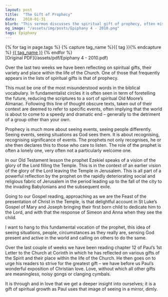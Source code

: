 ```yaml
---
layout: post
title:  "The Gift of Prophecy"
date:   2010-01-31
blurb: "This sermon discusses the spiritual gift of prophecy, often misunderstood as foretelling the future. It emphasizes that prophecy is about seeing events and people as God sees them, recognizing the significance of events, and declaring this to those who listen. It also highlights the importance of love in the Christian faith, without which all other gifts are meaningless."
og_image: "/assets/img/posts/Epiphany 4 - 2010.png"
tags: Epiphany
---    
```

<div class="tag-pills">
  {% for tag in page.tags %}
    {% capture tag_name %}{{ tag }}{% endcapture %}
    <a href="{{ site.baseurl }}/tag/{{ tag_name | slugify }}" class="tag-pill">{{ tag_name }}</a>
  {% endfor %}
</div>
[Original PDF](/assets/pdf/Epiphany 4 - 2010.pdf)

Over the last two weeks we have been reflecting on spiritual gifts, their variety and place within the life of the Church. One of those that frequently appears in the lists of spiritual gifts is that of prophecy.

This must be one of the most misunderstood words in the biblical vocabulary. In fundamentalist circles it is often seen in term of foretelling the future, reducing the scriptures to a sort of spiritual Old Moore’s Almanac. Following this line of thought obscure texts, taken out of their context are deemed to refer to specific events, often implying that the world is about to come to a speedy and dramatic end – generally to the detriment of a group other than your own.

Prophecy is much more about seeing events, seeing people differently. Seeing events, seeing situations as God sees them. It is about recognising, recognising significance of events. The prophets not only recognises, he or she then declares this to those who care to listen. The role of the prophet is often a lonely one, very often not a particularly welcome one.

In our Old Testament lesson the prophet Ezekiel speaks of a vision of the glory of the Lord filling the Temple. This is in the context of an earlier vision of the glory of the Lord leaving the Temple in Jerusalem. This is all part of a powerful reflection by the prophet on the rapidly deteriorating social and religious fabric of Jerusalem in the period leading up to the fall of the city to the invading Babylonians and the subsequent exile.

Going to our Gospel reading, approaching as we are the Feast of the presentation of Christ in the Temple, is that delightful account in St Luke’s Gospel of Mary and Joseph bringing their first born child to dedicate him to the Lord, and with that the response of Simeon and Anna when they see the child.

I want to hang to this fundamental vocation of the prophet, this idea of seeing situations, people, circumstances as they really are, sensing God present and active in the world and calling on others to do the same.

Over the last couple of weeks we have been reading chapter 12 of Paul’s 1st Letter to the Church at Corinth in which he has reflected on various gifts of the Spirit and their place within the life of the Church. He then goes on to urge his readers to strive for the greatest gift – we have before us Paul’s wonderful exposition of Christian love. Love, without which all other gifts are meaningless, noisy gongs or clanging cymbals.

It is through and in love that we get a deeper insight into ourselves; it is a gift of spiritual growth as Paul uses that image of seeing in a mirror, dimly.
